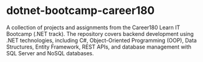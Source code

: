 # dotnet-bootcamp-career180
A collection of projects and assignments from the Career180 Learn IT Bootcamp (.NET track). The repository covers backend development using .NET technologies, including C#, Object-Oriented Programming (OOP), Data Structures, Entity Framework, REST APIs, and database management with SQL Server and NoSQL databases.
